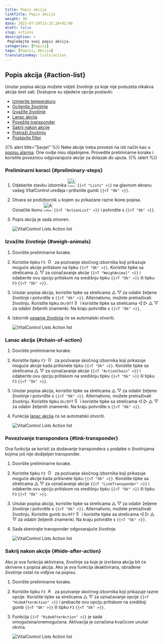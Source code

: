 ```yaml
---
title: Popis akcija
linkTitle: Popis akcija
weight: 30
date: 2023-07-28T13:25:28+02:00
draft: false
slug: actions
description: >
 Pogledajte svoj popis akcija.
categories: [Popisi]
tags: [Popisi, Akcija]
translationKey: lists/action
---
```

## Popis akcija {#action-list}

Unutar popisa akcija možete vidjeti životinje za koje nije poduzeta nikakva akcija šest sati. Dostupne su sljedeće opcije postavki:

- [Izmjerite temperaturu](../alarm/#take-temperature)
- [Ocijenite životinje](../alarm/#rate-animal)
- [Izvažite životinje](#weigh-animals)
- [Lanac akcija](#chain-of-action)
- [Povežite transponder](#link-transponder)
- [Sakrij nakon akcije](#hide-after-action)
- [Pretraži životinju](../alarm/#search-animal)
- [Postavite filter](../alarm/#set-filter)

{{% alert title="Savjet" %}}
Neke akcije treba provesti na isti način kao u [popisu alarma](../alarm). One ovdje nisu objašnjene. Provedite preliminarne korake i koristite poveznicu odgovarajuće akcije za dolazak do uputa.
{{% /alert %}}

### Preliminarni koraci {#preliminary-steps}

1. Odaberite stavku izbornika <img src="/icons/main/lists.svg" width="28" align="bottom" alt="Lists" />  `{{<T "Lists" >}}` na glavnom ekranu vašeg VitalControl uređaja i pritisnite gumb `{{<T "Ok" >}}`.

2. Otvara se podizbornik u kojem su prikazane razne ikone popisa. Označite ikonu <img src="/icons/lists/actionlist.svg" width="30" align="bottom" alt="Action list" /> `{{<T "ActionList" >}}` i potvrdite s `{{<T "Ok" >}}`.

3. Popis akcija je sada otvoren.

   ![VitalControl Lists Action list](../images/firststeps3.png "Preliminary Steps")

### Izvažite životinje {#weigh-animals}

1. Dovršite preliminarne korake.

2. Koristite tipku `F3` &nbsp;<img src="/icons/footer/open-popup.svg" width="15" align="bottom" alt="Open popup" />&nbsp; za pozivanje skočnog izbornika koji prikazuje moguće akcije pritiskom na tipku `{{<T "Ok" >}}`. Koristite tipke sa strelicama △ ▽ za označavanje akcije `{{<T "WeighAnimal" >}}` i odaberite ovu opciju pritiskom na središnju tipku `{{<T "Ok" >}}` ili tipku `F3` `{{<T "Ok" >}}`.

3. Unutar popisa akcija, koristite tipke sa strelicama △ ▽ za odabir željene životinje i potvrdite s `{{<T "Ok" >}}`. Alternativno, možete pretraživati životinju. Koristite tipku `On/Off` <img src="/icons/footer/search.svg" width="15" align="bottom" alt="Search" /> i koristite tipke sa strelicama ◁ ▷ △ ▽ za odabir željenih znamenki. Na kraju potvrdite s `{{<T "Ok" >}}`.

4. Izbornik [vaganje životinja](../../actions/record-weight/) će se automatski otvoriti.

   ![VitalControl Lists Action list](../images/weightanimals.png "Vaganje životinja")

### Lanac akcija {#chain-of-action}

1. Dovršite preliminarne korake.

2. Koristite tipku `F3` &nbsp;<img src="/icons/footer/open-popup.svg" width="15" align="bottom" alt="Open popup" />&nbsp; za pozivanje skočnog izbornika koji prikazuje moguće akcije kada pritisnete tipku `{{<T "Ok" >}}`. Koristite tipke sa strelicama △ ▽ za označavanje akcije `{{<T "ActionChain" >}}` i odaberite ovu opciju pritiskom na središnju tipku `{{<T "Ok" >}}` ili tipku `F3` `{{<T "Ok" >}}`.

3. Unutar popisa akcija, koristite tipke sa strelicama △ ▽ za odabir željene životinje i potvrdite s `{{<T "Ok" >}}`. Alternativno, možete pretraživati životinju. Koristite tipku `On/Off` <img src="/icons/footer/search.svg" width="15" align="bottom" alt="Search" /> i koristite tipke sa strelicama ◁ ▷ △ ▽ za odabir željenih znamenki. Na kraju potvrdite s `{{<T "Ok" >}}`.

4. Funkcija [lanac akcija](../../chain-of-actions) će se automatski otvoriti.

   ![VitalControl Lists Action list](../images/chainofaction.png "Lanac akcija")

### Povezivanje transpondera {#link-transponder}

Ova funkcija se koristi za dodavanje transpondera u podatke o životinjama kojima još nije dodijeljen transponder.

1. Dovršite preliminarne korake.

2. Koristite tipku `F3` &nbsp;<img src="/icons/footer/open-popup.svg" width="15" align="bottom" alt="Open popup" />&nbsp; za pozivanje skočnog izbornika koji prikazuje moguće akcije kada pritisnete tipku `{{<T "Ok" >}}`. Koristite tipke sa strelicama △ ▽ za označavanje akcije `{{<T "LinkTransponder" >}}` i odaberite ovu opciju pritiskom na središnju tipku `{{<T "Ok" >}}` ili tipku `F3` `{{<T "Ok" >}}`.


3. Unutar popisa akcija, koristite tipke sa strelicama △ ▽ za odabir željene životinje i potvrdite s `{{<T "Ok" >}}`. Alternativno, možete pretraživati životinju. Koristite gumb `On/Off` <img src="/icons/footer/search.svg" width="15" align="bottom" alt="Search" /> i koristite tipke sa strelicama ◁ ▷ △ ▽ za odabir željenih znamenki. Na kraju potvrdite s `{{<T "Ok" >}}`.

4. Sada skenirajte transponder odgovarajuće životinje.

   ![VitalControl Lists Action list](../images/linktransponder.png "Link transponder")

### Sakrij nakon akcije {#hide-after-action}

Ako je ova funkcija aktivirana, životinje za koje je izvršena akcija bit će skrivene s popisa akcija. Ako je ova funkcija deaktivirana, obrađene životinje ostat će vidljive na popisu.

1. Dovršite preliminarne korake.

2. Koristite tipku `F3` &nbsp;<img src="/icons/footer/open-popup.svg" width="15" align="bottom" alt="Actions" />&nbsp; za pozivanje skočnog izbornika koji prikazuje razne opcije. Koristite tipke sa strelicama △ ▽ za označavanje opcije `{{<T "HideAfterAction" >}}` i prebacite ovu opciju pritiskom na središnji gumb `{{<T "Ok" >}}` ili tipku `F3` `{{<T "Ok" >}}`.

3. Funkcija `{{<T "HideAfterAction" >}}` je sada omogućena/onemogućena. Aktivacija je označena kvačicom unutar okvira.

   ![VitalControl Lists Action list](../images/hideafteraction.png "Hide after action")
